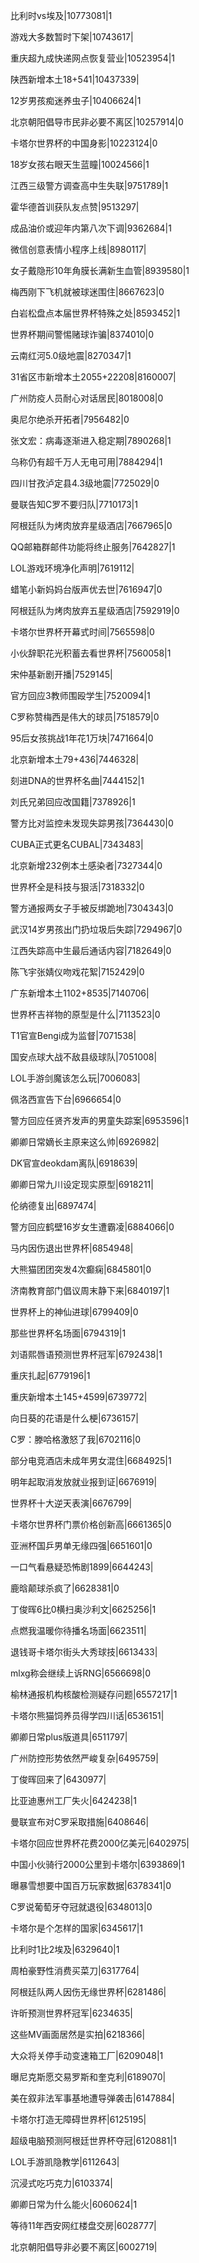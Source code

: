 比利时vs埃及|10773081|1

游戏大多数暂时下架|10743617|

重庆超九成快递网点恢复营业|10523954|1

陕西新增本土18+541|10437339|

12岁男孩痴迷养虫子|10406624|1

北京朝阳倡导市民非必要不离区|10257914|0

卡塔尔世界杯的中国身影|10223124|0

18岁女孩右眼天生蓝瞳|10024566|1

江西三级警方调查高中生失联|9751789|1

霍华德首训获队友点赞|9513297|

成品油价或迎年内第八次下调|9362684|1

微信创意表情小程序上线|8980117|

女子戴隐形10年角膜长满新生血管|8939580|1

梅西刚下飞机就被球迷围住|8667623|0

白岩松盘点本届世界杯特殊之处|8593452|1

世界杯期间警惕赌球诈骗|8374010|0

云南红河5.0级地震|8270347|1

31省区市新增本土2055+22208|8160007|

广州防疫人员耐心对话居民|8018008|0

奥尼尔绝杀开拓者|7956482|0

张文宏：病毒逐渐进入稳定期|7890268|1

乌称仍有超千万人无电可用|7884294|1

四川甘孜泸定县4.3级地震|7725029|0

曼联告知C罗不要归队|7710173|1

阿根廷队为烤肉放弃星级酒店|7667965|0

QQ邮箱群邮件功能将终止服务|7642827|1

LOL游戏环境净化声明|7619112|

蜡笔小新妈妈台版声优去世|7616947|0

阿根廷队为烤肉放弃五星级酒店|7592919|0

卡塔尔世界杯开幕式时间|7565598|0

小伙辞职花光积蓄去看世界杯|7560058|1

宋仲基新剧开播|7529145|

官方回应3教师围殴学生|7520094|1

C罗称赞梅西是伟大的球员|7518579|0

95后女孩挑战1年花1万块|7471664|0

北京新增本土79+436|7446328|

刻进DNA的世界杯名曲|7444152|1

刘氏兄弟回应改国籍|7378926|1

警方比对监控未发现失踪男孩|7364430|0

CUBA正式更名CUBAL|7343483|

北京新增232例本土感染者|7327344|0

世界杯全是科技与狠活|7318332|0

警方通报两女子手被反绑跪地|7304343|0

武汉14岁男孩出门扔垃圾后失踪|7294967|0

江西失踪高中生最后通话内容|7182649|0

陈飞宇张婧仪吻戏花絮|7152429|0

广东新增本土1102+8535|7140706|

世界杯吉祥物的原型是什么|7113523|0

T1官宣Bengi成为监督|7071538|

国安点球大战不敌县级球队|7051008|

LOL手游剑魔该怎么玩|7006083|

佩洛西宣告下台|6966654|0

警方回应任贤齐发声的男童失踪案|6953596|1

卿卿日常嫡长主原来这么帅|6926982|

DK官宣deokdam离队|6918639|

卿卿日常九川设定现实原型|6918211|

伦纳德复出|6897474|

警方回应鹤壁16岁女生遭霸凌|6884066|0

马内因伤退出世界杯|6854948|

大熊猫团团突发4次癫痫|6845801|0

济南教育部门倡议周末静下来|6840197|1

世界杯上的神仙进球|6799409|0

那些世界杯名场面|6794319|1

刘语熙唇语预测世界杯冠军|6792438|1

重庆扎起|6779196|1

重庆新增本土145+4599|6739772|

向日葵的花语是什么梗|6736157|

C罗：滕哈格激怒了我|6702116|0

部分电竞酒店未成年男女混住|6684925|1

明年起取消发放就业报到证|6676919|

世界杯十大逆天表演|6676799|

卡塔尔世界杯门票价格创新高|6661365|0

亚洲杯国乒男单无缘四强|6651601|0

一口气看悬疑恐怖剧1899|6644243|

鹿晗颠球杀疯了|6628381|0

丁俊晖6比0横扫奥沙利文|6625256|1

点燃我温暖你待播名场面|6623511|

退钱哥卡塔尔街头大秀球技|6613433|

mlxg称会继续上诉RNG|6566698|0

榆林通报机构核酸检测疑存问题|6557217|1

卡塔尔熊猫饲养员得学四川话|6536151|

卿卿日常plus版道具|6511797|

广州防控形势依然严峻复杂|6495759|

丁俊晖回来了|6430977|

比亚迪惠州工厂失火|6424238|1

曼联宣布对C罗采取措施|6408646|

卡塔尔回应世界杯花费2000亿美元|6402975|

中国小伙骑行2000公里到卡塔尔|6393869|1

曝暴雪想要中国百万玩家数据|6378341|0

C罗说葡萄牙夺冠就退役|6348013|0

卡塔尔是个怎样的国家|6345617|1

比利时1比2埃及|6329640|1

周柏豪野性消费买菜刀|6317764|

阿根廷队两人因伤无缘世界杯|6281486|

许昕预测世界杯冠军|6234635|

这些MV画面居然是实拍|6218366|

大众将关停手动变速箱工厂|6209048|1

曝尼克斯愿交易罗斯和奎克利|6189070|

美在叙非法军事基地遭导弹袭击|6147884|

卡塔尔打造无障碍世界杯|6125195|

超级电脑预测阿根廷世界杯夺冠|6120881|1

LOL手游凯隐教学|6112643|

沉浸式吃巧克力|6103374|

卿卿日常为什么能火|6060624|1

等待11年西安网红楼盘交房|6028777|

北京朝阳倡导非必要不离区|6002719|

